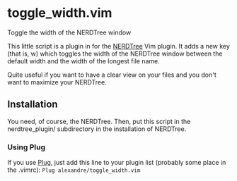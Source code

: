 # toggle_width.vim
Toggle the width of the NERDTree window

This little script is a plugin in for the [NERDTree](https://github.com/scrooloose/nerdtree) Vim plugin. It adds a new key (that is, w) which toggles the width of the NERDTree window between the
default width and the width of the longest file name.

Quite useful if you want to have a clear view on your files and you don't want to maximize your NERDTree.

## Installation
You need, of course, the NERDTree. Then, put this script in the nerdtree_plugin/ subdirectory in the installation of NERDTree.

### Using Plug

If you use [Plug](), just add this line to your plugin list (probably some place in the .vimrc):
`Plug alexandre/toggle_width.vim` 
